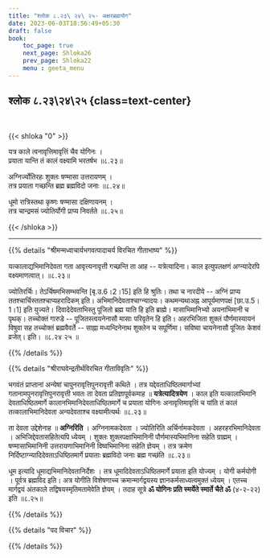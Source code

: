 ```yaml
---
title: "श्लोक ८.२३\ २४\ २५- अक्षरब्रह्मयोग"
date: 2023-06-03T18:56:49+05:30
draft: false
book:
    toc_page: true
    next_page: Shloka26
    prev_page: Shloka22
    menu : geeta_menu
---
```




## श्लोक ८.२३\२४\२५ {class=text-center}

<br/>

{{< shloka  "0"  >}}

यत्र काले त्वनावृत्तिमावृत्तिं चैव योगिनः ।    
प्रयाता यान्ति तं कालं वक्ष्यामि भरतर्षभ ॥८.२३॥  

अग्निर्ज्योतिरहः शुक्लः षण्मासा उत्तरायणम् ।  
तत्र प्रयाता गच्छन्ति ब्रह्म ब्रह्मविदो जनाः ॥८.२४॥  

धूमो रात्रिस्तथा कृष्णः षण्मासा दक्षिणायनम् ।    
तत्र चान्द्रमसं ज्योतिर्योगी प्राप्य निवर्तते ॥८.२५॥

{{< /shloka >}}

---


{{% details "श्रीमन्मध्वाचार्यभगवत्पादाचर्य विरचित  गीताभाष्य" %}}

यत्कालाद्यभिमानिदेवता गता आवृत्त्यनावृत्ती 
गच्छन्ति ता आह -- यत्रेत्यादिना। काल इत्युपलक्षणं 
अग्न्यादेरपि वक्ष्यमाणत्वात्। ॥८.२३॥   

ज्योतिरर्चिः। 
तेऽर्चिषमभिसम्भवन्ति [बृ.उ.6।2।15] इति हि श्रुतिः। 
तथा च नारदीये -- 
अग्निं प्राप्य ततश्चार्चिस्ततश्चाप्यहरादिकम् इति। अभिमानिदेवताश्चाग्न्यादयः। 
कथमन्यथाअह्न आपूर्यमाणपक्षं [छा.उ.5।1।1] इति युज्यते।
दिवादेदेवताभिस्तु पूजितो ब्रह्म याति हि इति ब्राह्मे। 
मासाभिमानिभ्यो अयनाभिमानी च पृथक्। 
तच्चोक्तं गारुडे -- पूजितस्त्वयनेनासौ मासाः परिवृतेन हि इति। 
अहरभिजिता शुक्लं पौर्णमास्यायनं विषुवा सह 
तच्चोक्तं ब्रह्मवैवर्ते -- साह्ना मध्यन्दिनेनाथ शुक्लेन च सपूर्णिमा। 
सविष्वा चायनेनासौ पूजितः केशवं व्रजेत्। इति।  ॥८.२४ २५ ॥

{{% /details %}}



{{% details "श्रीराघवेन्द्रतीर्थविरचित गीताविवृतिः" %}}

भगवंतं प्राप्तानां अन्येषां चापुनरावृत्तिपुनरावृत्ती 
कथिते । तत्र यद्देवताधिष्ठितमार्गाभ्यां 
गतानामपुनरावृत्तिपुनरावृत्ती भवतः ता देवता 
प्रतिज्ञापूर्वकमाह ॥ **यत्रेत्यादित्रयेण** । 
काल इति यत्कालाभिमानि 
देवताधिष्ठितमार्गे कालानभिमानिदेवताधिष्ठितमार्गे 
च प्रयाता योगिनः अनावृत्तिमावृत्तिं च यांति 
तं कालं तत्कालाभिमानिदेवता अन्यदेवताश्च
वक्ष्यामीत्यर्थः ॥८.२३॥   

ता देवता उद्देशेनाह ॥ **अग्निरिति** । 
अग्निनामकदेवता । 
ज्योतिरिति अर्चिर्नामकदेवता । 
अहरहरभिमानिदेवता । अभिजिद्देवतासहितेत्यपि
ध्येयम्‌ । शुक्लः शुक्लपक्षाभिमानिनी 
पौर्णमास्यभिमानिना सहेति 
ग्राह्मम्‌ । षण्मासाभिमानिनी उत्तरायणाभिमानिनी 
विष्वभिमानिना सहेति ज्ञेयम्‌ । 
तत्र क्रमेण निर्दिष्टाग्न्यादिदेवताऽधिष्ठितमार्गे 
प्रयाताः ब्रह्मविदो जनाः ब्रह्म गच्छंति ॥८.२३॥ 

धूम इत्यादि धूमाद्यभिमानिदेवतानिर्देशः । 
तत्र धूमादिदेवताऽधिष्ठितमार्गे प्रयाता इति 
योज्यम्‌ । योगी कर्मयोगी । पूर्वत्र ब्रह्मविद इति।
अत्र योगीति विशेषणाच्च क्रमान्मार्गद्वयस्य 
ज्ञानकर्मसाध्यत्वमुक्तं ध्येयम्‌ । 
एतच्च मार्गद्वयं अंतकाले तद्विषयस्मृतिमतामेवेति 
ज्ञेयम्‌ । तदाह सूत्रे 
**ॐ योगिनः प्रति स्मर्येते स्मार्ते चैते ॐ**
(४-२-२२) इति ॥८.२५॥

{{% /details %}}



{{% details "पद विचार" %}}


{{% /details %}}
